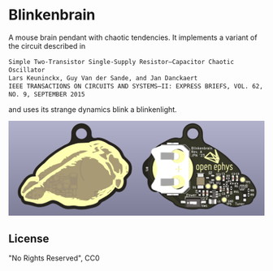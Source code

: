 # Blinkenbrain
A mouse brain pendant with chaotic tendencies. It implements a variant of the circuit described in 

```
Simple Two-Transistor Single-Supply Resistor–Capacitor Chaotic Oscillator
Lars Keuninckx, Guy Van der Sande, and Jan Danckaert
IEEE TRANSACTIONS ON CIRCUITS AND SYSTEMS—II: EXPRESS BRIEFS, VOL. 62, NO. 9, SEPTEMBER 2015
```

and uses its strange dynamics blink a blinkenlight. 


![Blinkenbrain rev. A](./pcb/images/front-back-render.png)

## License
"No Rights Reserved", CC0
